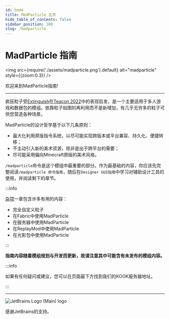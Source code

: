 ```yaml
---
id: home
title: MadParticle 主页
hide_table_of_contents: false
sidebar_position: 100
slug: /madparticle
---
```


# MadParticle 指南

<img src={require('./assets/madparticle.png').default} alt="madparticle" style={{zoom:0.3}} />

欢迎来到MadParticle指南!

---

疯狂粒子受[Extinguish](https://www.curseforge.com/minecraft/mc-mods/extinguish-by-uss_shenzhou)在[Teacon 2022](https://www.teacon.cn/2022/index)中的表现启发，是一个主要适用于多人游戏和数据包的模组。依靠粒子贴图的再利用而不是新增加，有几乎无穷多的粒子可供您营造各种场景。

MadParticle的设计哲学基于以下几条原则：

- 最大化利用原版指令系统，以尽可能实现跨版本或平台兼容、持久化、便捷转移；
- 不主动引入新的美术资源，除非是出于跨平台的需要；
- 尽可能采用偏向Minecraft原版的美术风格。

`/madparticle`命令是这个模组中最重要的部分。作为最基础的内容，你应该先完整阅读`/madparticle 命令指南`，随后在`Designer GUI指南`中学习对辅助设计工具的使用，并阅读剩下的章节。

:::info

[杂项](madparticle/misc)一章包含许多有用的内容：

- 完全自定义粒子
- 在Fabric中使用MadParticle
- 在服务器中使用MadParticle
- 在ReplayMod中使用MadParticle
- 在光影包中使用MadParticle

:::

**指南内容随着模组规划与开发而更新，故请注意其中可能含有未发布的模组内容。**

:::info

如果有任何疑问或建议，您可以在页面最下方找到我们的KOOK服务器地址。

:::

---

![JetBrains Logo (Main) logo](https://resources.jetbrains.com/storage/products/company/brand/logos/jb_beam.svg)

感谢JetBrains的支持。
